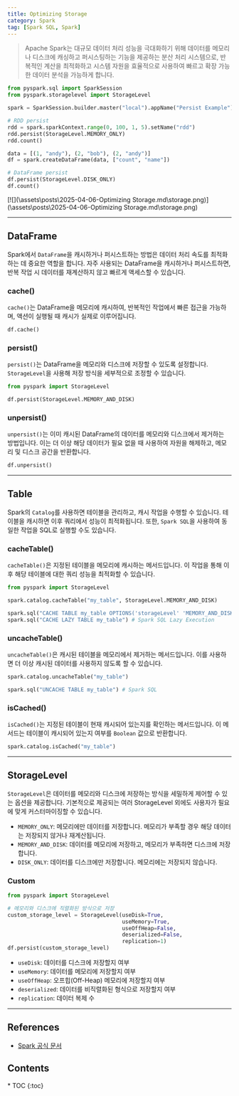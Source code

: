 ```yaml
---
title: Optimizing Storage
category: Spark
tag: [Spark SQL, Spark]
---
```


> Apache Spark는 대규모 데이터 처리 성능을 극대화하기 위해 데이터를 메모리나 디스크에 캐싱하고 퍼시스팅하는 기능을 제공하는 분산 처리 시스템으로, 반복적인 계산을 최적화하고 시스템 자원을 효율적으로 사용하여 빠르고 확장 가능한 데이터 분석을 가능하게 합니다.

```python
from pyspark.sql import SparkSession
from pyspark.storagelevel import StorageLevel

spark = SparkSession.builder.master("local").appName("Persist Example").getOrCreate()

# RDD persist
rdd = spark.sparkContext.range(0, 100, 1, 5).setName("rdd")
rdd.persist(StorageLevel.MEMORY_ONLY)
rdd.count()

data = [(1, "andy"), (2, "bob"), (2, "andy")]
df = spark.createDataFrame(data, ["count", "name"])

# DataFrame persist
df.persist(StorageLevel.DISK_ONLY)
df.count()
```

[![](\assets\posts\2025-04-06-Optimizing Storage.md\storage.png)](\assets\posts\2025-04-06-Optimizing Storage.md\storage.png)

---

## DataFrame
Spark에서 `DataFrame`을 캐시하거나 퍼시스트하는 방법은 데이터 처리 속도를 최적화하는 데 중요한 역할을 합니다. 자주 사용되는 DataFrame을 캐시하거나 퍼시스트하면, 반복 작업 시 데이터를 재계산하지 않고 빠르게 액세스할 수 있습니다.

### cache()
`cache()`는 DataFrame을 메모리에 캐시하여, 반복적인 작업에서 빠른 접근을 가능하며, 액션이 실행될 때 캐시가 실제로 이루어집니다.

```python
df.cache()
```

### persist()
`persist()`는 DataFrame을 메모리와 디스크에 저장할 수 있도록 설정합니다. `StorageLevel`을 사용해 저장 방식을 세부적으로 조정할 수 있습니다.

```python
from pyspark import StorageLevel

df.persist(StorageLevel.MEMORY_AND_DISK)
```

### unpersist()
`unpersist()`는 이미 캐시된 DataFrame의 데이터를 메모리와 디스크에서 제거하는 방법입니다. 이는 더 이상 해당 데이터가 필요 없을 때 사용하여 자원을 해제하고, 메모리 및 디스크 공간을 반환합니다.

```python
df.unpersist()
```

---

## Table
Spark의 `Catalog`를 사용하면 테이블을 관리하고, 캐시 작업을 수행할 수 있습니다. 테이블을 캐시하면 이후 쿼리에서 성능이 최적화됩니다. 또한, `Spark SQL`을 사용하여 동일한 작업을 SQL로 실행할 수도 있습니다.

### cacheTable()
`cacheTable()`은 지정된 테이블을 메모리에 캐시하는 메서드입니다. 이 작업을 통해 이후 해당 테이블에 대한 쿼리 성능을 최적화할 수 있습니다. 

```python
from pyspark import StorageLevel

spark.catalog.cacheTable("my_table", StorageLevel.MEMORY_AND_DISK)

spark.sql("CACHE TABLE my_table OPTIONS('storageLevel' 'MEMORY_AND_DISK')") # Spark SQL
spark.sql("CACHE LAZY TABLE my_table") # Spark SQL Lazy Execution
```

### uncacheTable()
`uncacheTable()`은 캐시된 테이블을 메모리에서 제거하는 메서드입니다. 이를 사용하면 더 이상 캐시된 데이터를 사용하지 않도록 할 수 있습니다.

```python
spark.catalog.uncacheTable("my_table")

spark.sql("UNCACHE TABLE my_table") # Spark SQL
```

### isCached()
`isCached()`는 지정된 테이블이 현재 캐시되어 있는지를 확인하는 메서드입니다. 이 메서드는 테이블이 캐시되어 있는지 여부를 `Boolean` 값으로 반환합니다.

```python
spark.catalog.isCached("my_table")
```

---

## StorageLevel
`StorageLevel`은 데이터를 메모리와 디스크에 저장하는 방식을 세밀하게 제어할 수 있는 옵션을 제공합니다. 기본적으로 제공되는 여러 StorageLevel 외에도 사용자가 필요에 맞게 커스터마이징할 수 있습니다.

- `MEMORY_ONLY`: 메모리에만 데이터를 저장합니다. 메모리가 부족할 경우 해당 데이터는 저장되지 않거나 재계산됩니다.
- `MEMORY_AND_DISK`: 데이터를 메모리에 저장하고, 메모리가 부족하면 디스크에 저장합니다.
- `DISK_ONLY`: 데이터를 디스크에만 저장합니다. 메모리에는 저장되지 않습니다.

### Custom
```python
from pyspark import StorageLevel

# 메모리와 디스크에 직렬화된 방식으로 저장
custom_storage_level = StorageLevel(useDisk=True, 
                                    useMemory=True, 
                                    useOffHeap=False, 
                                    deserialized=False, 
                                    replication=1)
df.persist(custom_storage_level)
```
- `useDisk`: 데이터를 디스크에 저장할지 여부
- `useMemory`: 데이터를 메모리에 저장할지 여부
- `useOffHeap`: 오프힙(Off-Heap) 메모리에 저장할지 여부
- `deserialized`: 데이터를 비직렬화된 형식으로 저장할지 여부
- `replication`: 데이터 복제 수 

---

## References
- [Spark 공식 문서](https://spark.apache.org/docs/latest/)

<nav class="post-toc" markdown="1">
  <h2>Contents</h2>
* TOC
{:toc}
</nav>
